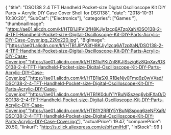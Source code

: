 {
	"title": "DSO138 2.4  TFT Handheld Pocket-size Digital Oscilloscope Kit DIY Parts + Acrylic DIY Case Cover Shell for DSO138",
	"date": "2018-10-31 10:30:20",
	"SubCat": ["Electronics"],
	"categories": ["Games "],
	"thumbnailImage": "https://ae01.alicdn.com/kf/HTB1JIPVi3fH8KJjy1zcq6ATzpXaN/DSO138-2-4-TFT-Handheld-Pocket-size-Digital-Oscilloscope-Kit-DIY-Parts-Acrylic-DIY-Case-Cover.jpg_220x220.jpg",
	"BigImage": ["https://ae01.alicdn.com/kf/HTB1JIPVi3fH8KJjy1zcq6ATzpXaN/DSO138-2-4-TFT-Handheld-Pocket-size-Digital-Oscilloscope-Kit-DIY-Parts-Acrylic-DIY-Case-Cover.jpg","https://ae01.alicdn.com/kf/HTB1IuPKiZnI8KJjSsziq6z8QpXav/DSO138-2-4-TFT-Handheld-Pocket-size-Digital-Oscilloscope-Kit-DIY-Parts-Acrylic-DIY-Case-Cover.jpg","https://ae01.alicdn.com/kf/HTB1IaSXl.R1BeNjy0Fmq6z0wVXad/DSO138-2-4-TFT-Handheld-Pocket-size-Digital-Oscilloscope-Kit-DIY-Parts-Acrylic-DIY-Case-Cover.jpg","https://ae01.alicdn.com/kf/HTB1K0dulY1YBuNjSszeq6yblFXaO/DSO138-2-4-TFT-Handheld-Pocket-size-Digital-Oscilloscope-Kit-DIY-Parts-Acrylic-DIY-Case-Cover.jpg","https://ae01.alicdn.com/kf/HTB1Y2RRlY5YBuNjSspoq6zeNFXaR/DSO138-2-4-TFT-Handheld-Pocket-size-Digital-Oscilloscope-Kit-DIY-Parts-Acrylic-DIY-Case-Cover.jpg"],
	"actualPrice": 19.47,
	"comparePrice": 20.50,
	"linkurl": "http://s.click.aliexpress.com/e/bHzmlHdI",
	"inStock": 99
}
